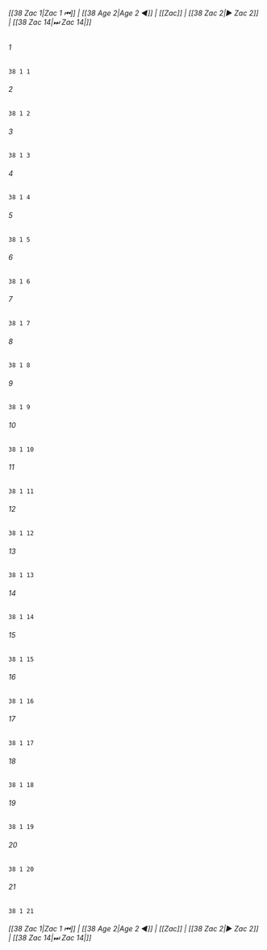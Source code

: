
###### [[38 Zac 1|Zac 1 ⏮]] | [[38 Age 2|Age 2 ◀]] | [[Zac]] | [[38 Zac 2|▶ Zac 2]] | [[38 Zac 14|⏭ Zac 14|]]

###### 1
``` verse
38 1 1 
```
###### 2
``` verse
38 1 2 
```
###### 3
``` verse
38 1 3 
```
###### 4
``` verse
38 1 4 
```
###### 5
``` verse
38 1 5 
```
###### 6
``` verse
38 1 6 
```
###### 7
``` verse
38 1 7 
```
###### 8
``` verse
38 1 8 
```
###### 9
``` verse
38 1 9 
```
###### 10
``` verse
38 1 10 
```
###### 11
``` verse
38 1 11 
```
###### 12
``` verse
38 1 12 
```
###### 13
``` verse
38 1 13 
```
###### 14
``` verse
38 1 14 
```
###### 15
``` verse
38 1 15 
```
###### 16
``` verse
38 1 16 
```
###### 17
``` verse
38 1 17 
```
###### 18
``` verse
38 1 18 
```
###### 19
``` verse
38 1 19 
```
###### 20
``` verse
38 1 20 
```
###### 21
``` verse
38 1 21 
```

###### [[38 Zac 1|Zac 1 ⏮]] | [[38 Age 2|Age 2 ◀]] | [[Zac]] | [[38 Zac 2|▶ Zac 2]] | [[38 Zac 14|⏭ Zac 14|]]

